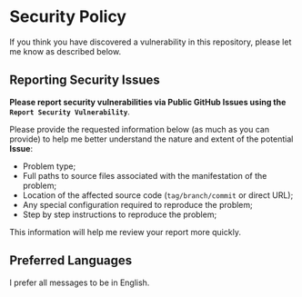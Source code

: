 # Security Policy

If you think you have discovered a vulnerability in this repository,
please let me know as described below.

## Reporting Security Issues

**Please report security vulnerabilities via
Public GitHub Issues using the `Report Security Vulnerability`**.

Please provide the requested information below (as much as you can provide)
to help me better understand the nature and extent of the potential **Issue**:

- Problem type;
- Full paths to source files associated with the manifestation of the problem;
- Location of the affected source code (`tag/branch/commit` or direct URL);
- Any special configuration required to reproduce the problem;
- Step by step instructions to reproduce the problem;

This information will help me review your report more quickly.

## Preferred Languages

I prefer all messages to be in English.
